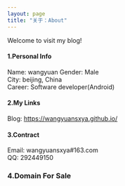 ```yaml
---
layout: page
title: "关于：About"
---
```

Welcome to visit my blog!

#### 1.Personal Info
Name: wangyuan
Gender: Male  
City: beijing, China  
Career: Software developer(Android)  

#### 2.My Links
Blog: <https://wangyuansxya.github.io/>  

#### 3.Contract
Email: wangyuansxya#163.com  
QQ: 292449150  

### 4.Domain For Sale

